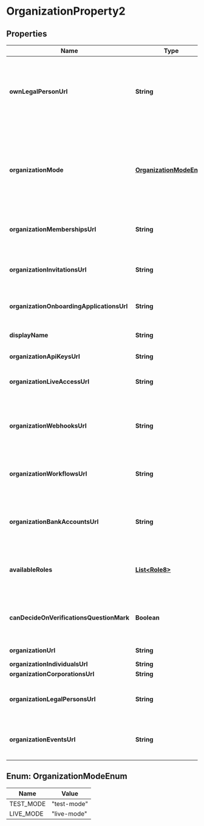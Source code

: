 

# OrganizationProperty2


## Properties

| Name | Type | Description | Notes |
|------------ | ------------- | ------------- | -------------|
|**ownLegalPersonUrl** | **String** | Link to the [legal person](http://docs.griffin.com) that represents the [organization](http://docs.griffin.com); this can be an individual or a company. |  |
|**organizationMode** | [**OrganizationModeEnum**](#OrganizationModeEnum) | The organization can either be a sandbox organization or a live one; Check out our guide for [sandbox mode vs live mode](http://docs.griffin.com). |  |
|**organizationMembershipsUrl** | **String** | Link to the [memberships](http://docs.griffin.com) for this [organization](http://docs.griffin.com). |  |
|**organizationInvitationsUrl** | **String** | Link to the resource that enables you to [invite](http://docs.griffin.com) new [users](http://docs.griffin.com) to this [organization](http://docs.griffin.com). |  |
|**organizationOnboardingApplicationsUrl** | **String** | Link to the [Reliance onboarding](http://docs.griffin.com). |  [optional] |
|**displayName** | **String** | The mutable display name for the Organisation |  |
|**organizationApiKeysUrl** | **String** |  |  |
|**organizationLiveAccessUrl** | **String** | Link to the resource that enables you to request live access. |  |
|**organizationWebhooksUrl** | **String** | Link to the endpoint which enables webhook creation. |  |
|**organizationWorkflowsUrl** | **String** | Link to the onboarding [workflows](http://docs.griffin.com) configured for this [organization](http://docs.griffin.com). |  |
|**organizationBankAccountsUrl** | **String** | Link to the [bank accounts](http://docs.griffin.com) managed by this [organization](http://docs.griffin.com). |  |
|**availableRoles** | [**List&lt;Role8&gt;**](Role8.md) | The subset of [roles](http://docs.griffin.com) available to [members](http://docs.griffin.com) of this [organization](http://docs.griffin.com). |  |
|**canDecideOnVerificationsQuestionMark** | **Boolean** | Is this organization able to make manual decisions on verifications? |  |
|**organizationUrl** | **String** | Link to the [organization](http://docs.griffin.com). |  |
|**organizationIndividualsUrl** | **String** |  |  |
|**organizationCorporationsUrl** | **String** |  |  |
|**organizationLegalPersonsUrl** | **String** | Link to the [legal persons](http://docs.griffin.com) grouped under this [organization](http://docs.griffin.com). |  |
|**organizationEventsUrl** | **String** | Link to the endpoint which lists an organization&#39;s events. |  |



## Enum: OrganizationModeEnum

| Name | Value |
|---- | -----|
| TEST_MODE | &quot;test-mode&quot; |
| LIVE_MODE | &quot;live-mode&quot; |



